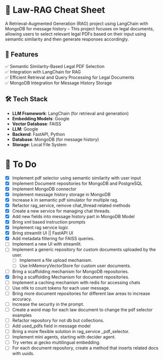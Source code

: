 # 📌 Law-RAG Cheat Sheet

A Retrieval-Augmented Generation (RAG) project using LangChain with MongoDB for message history – This project focuses on legal documents, allowing users to select relevant legal PDFs based on their input using semantic similarity and then generate responses accordingly.

## 🚀 Features
✅ Semantic Similarity-Based Legal PDF Selection  
✅ Integration with LangChain for RAG  
✅ Efficient Retrieval and Query Processing for Legal Documents  
✅ MongoDB Integration for Message History Storage  


## 🛠️ Tech Stack

- **LLM Framework**: LangChain (for retrieval and generation)
- **Embedding Models**: Google
- **Vector Database**: FAISS
- **LLM**: Google
- **Backend**: FastAPI, Python
- **Database**: MongoDB (for message history)
- **Storage**: Local File System

# 📝 To Do
- [x] Implement pdf selector using semantic similarity with user input
- [x] Implement Document repositories for MongoDB and PostgreSQL
- [x] Implement MongoDB connector
- [x] Implement message history storage in MongoDB
- [x] Increase k in semantic pdf simulator for multiple rag.
- [x] Refactor rag_service, remove chat_thread related methods
- [x] Create a new service for managing chat threads.
- [x] Add new fields into message history part in MongoDB Model
- [x] Bring xml based instruction prompts
- [x] Implement rag service logic
- [x] Bring streamlit UI ||  FastAPI UI
- [x] Add metadata filtering for FAISS queries.
- [ ] Implement a new UI with streamlit.
- [ ] Implement a generic repository for custom documents uploaded by the user.
  - [ ] Implement a file upload mechanism.
  - [ ] Use InMemoryVectorStore for custom user documents.
- [ ] Bring a scaffolding mechanism for MongoDB repositories.
- [x] Bring a scaffolding Mechanism for document repositories.
- [ ] Implement a caching mechanism with redis for accessing chats
- [ ] Use nltk to count tokens for each user message.
- [ ] Bring more document repositories for different law areas to increase accuracy.
- [ ] Increase the security in the prompt.
- [ ] Create a word map for each law document to change the pdf selector examples
- [ ] Refactor repository for not db but collections.
- [ ] Add used_pdfs field in message model
- [ ] Bring a more flexible solution in rag_service _pdf_selector.
- [ ] Implement mini agents, starting with decider agent. 
- [ ] Try vertex ai gecko multilingual embedding.
- [ ] For each document repository, create a method that inserts related docs with uuids.

